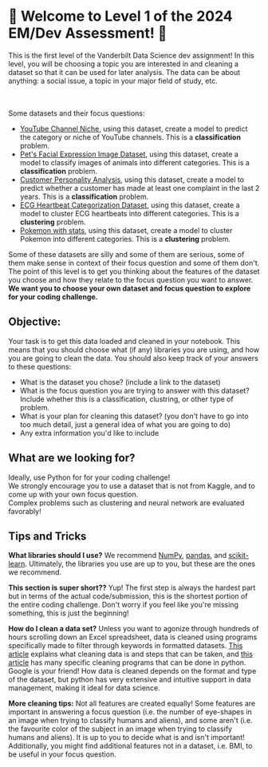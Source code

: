 # 🌴 Welcome to Level 1 of the 2024 EM/Dev Assessment! 🌴
This is the first level of the Vanderbilt Data Science dev assignment! In this level, you will be choosing a topic you are interested in and cleaning a dataset so that it can be used for later analysis. The data can be about anything: a social issue, a topic in your major field of study, etc.

<br><br> 
Some datasets and their focus questions:
- [YouTube Channel Niche](https://www.kaggle.com/datasets/nelgiriyewithana/global-youtube-statistics-2023), using this dataset, create a model to predict the category or niche of YouTube channels. This is a <b>classification</b> problem.
- [Pet's Facial Expression Image Dataset](https://www.kaggle.com/datasets/anshtanwar/pets-facial-expression-dataset), using this dataset, create a model to classify images of animals into different categories. This is a <b>classification</b> problem.
- [Customer Personality Analysis](https://www.kaggle.com/datasets/imakash3011/customer-personality-analysis), using this dataset, create a model to predict whether a customer has made at least one complaint in the last 2 years. This is a <b>classification</b> problem.
- [ECG Heartbeat Categorization Dataset](https://www.kaggle.com/datasets/shayanfazeli/heartbeat?select=ptbdb_abnormal.csv), using this dataset, create a model to cluster ECG heartbeats into different categories. This is a <b>clustering</b> problem.
- [Pokemon with stats](https://www.kaggle.com/datasets/abcsds/pokemon), using this dataset, create a model to cluster Pokemon into different categories. This is a <b>clustering</b> problem.

Some of these datasets are silly and some of them are serious, some of them make sense in context of their focus question and some of them don't. The point of this level is to get you thinking about the features of the dataset you choose and how they relate to the focus question you want to answer. <b>We want you to choose your own dataset and focus question to explore for your coding challenge.</b>


## Objective:
Your task is to get this data loaded and cleaned in your notebook. This means that you should choose what (if any) libraries you are using, and how you are going to clean the data. You should also keep track of your answers to these questions:
- What is the dataset you chose? (include a link to the dataset)
- What is the focus question you are trying to answer with this dataset? Include whether this is a classification, clustring, or other type of problem.
- What is your plan for cleaning this dataset? (you don't have to go into too much detail, just a general idea of what you are going to do) 
- Any extra information you'd like to include

## What are we looking for?
Ideally, use Python for for your coding challenge!<br>
We strongly encourage you to use a dataset that is not from Kaggle, and to come up with your own focus question.<br>
Complex problems such as clustering and neural network are evaluated favorably!<br>

## Tips and Tricks
  **What libraries should I use?**
  We recommend [NumPy](https://numpy.org/), [pandas](https://pandas.pydata.org/), and [scikit-learn](https://scikit-learn.org/stable/). Ultimately, the libraries you use are up to you, but these are the ones we recommend.

  **This section is super short??**
  Yup! The first step is always the hardest part but in terms of the actual code/submission, this is the shortest portion of the entire coding challenge. Don't worry if you feel like you're missing something, this is just the beginning!

  **How do I clean a data set?**
  Unless you want to agonize through hundreds of hours scrolling down an Excel spreadsheet, data is cleaned
  using programs specifically made to filter through keywords in formatted datasets.
  [This article](https://www.tableau.com/learn/articles/what-is-data-cleaning)
  explains what cleaning data is and steps that can be taken, and
  [this article](https://towardsdatascience.com/so-youve-got-a-dataset-here-s-how-you-clean-it-5d0b04a2ed86)
  has many specific cleaning programs that can be done in python. Google is your friend!
  How data is cleaned depends on the format and type of the dataset, but python has very extensive and intuitive support in
  data management, making it ideal for data science.

  **More cleaning tips:**
  Not all features are created equally! Some features are important in answering a focus question (i.e. the number of eye-shapes in an image when trying to classify humans and aliens), and some aren't (i.e. the favourite color of the subject in an image when trying to classify humans and aliens). It is up to you to decide what is and isn't important! Additionally, you might find additional features not in a dataset, i.e. BMI, to be useful in your focus question.